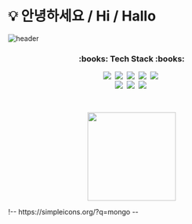 # 💡 안녕하세요 / Hi / Hallo 

![header](https://capsule-render.vercel.app/api?type=waving&color=gradient&height=300&section=header&text=Hyewon%20Lee&fontSize=90)

<h3 align="center">:books: Tech Stack :books:</h3> <p align="center">
<img src="https://img.shields.io/badge/Javascript-ffb13b?style=flat-square&logo=javascript&logoColor=white"/></a>&nbsp
<img src="https://img.shields.io/badge/HTML-E34F26?style=flat-square&logo=html5&logoColor=white"/></a>&nbsp
<img src="https://img.shields.io/badge/CSS-1572B6?style=flat-square&logo=css3&logoColor=white"/></a>&nbsp
<img src="https://img.shields.io/badge/Java-007396?style=flat-square&logo=Java&logoColor=white"/></a>&nbsp
<img src="https://img.shields.io/badge/Spring Boot-6DB33F?style=flat-square&logo=springboot&logoColor=white"/></a>&nbsp
<br>
<img src="https://img.shields.io/badge/PostCSS-DD3A0A?style=flat-square&logo=postCSS&logoColor=white"/></a>&nbsp
<img src="https://img.shields.io/badge/sass-CC6699?style=flat-square&logo=sass&logoColor=white"/></a>&nbsp
<img src="https://img.shields.io/badge/styledcomponents-DB7093?style=flat-square&logo=styledcomponents&logoColor=white"/></a>&nbsp
<br>
<!-- <img src="https://img.shields.io/badge/Git-F05032?style=flat-square&logo=git&logoColor=white"/></a>&nbsp
<img src="https://img.shields.io/badge/GitHub-181717?style=flat-square&logo=github&logoColor=white"/></a>&nbsp
<br> -->

</p>
 <br> <p align="center">
<a href="https://github.com/asterlee0315"><img align="center" style="height:180px" src="https://github-readme-stats.vercel.app/api/top-langs/?username=asterlee0315&layout=compact&theme=nord&hide_border=true" /></a>
<!-- <a href="https://github.com/elsa-kim"><img align="center" style="height:180px" src="https://github-readme-stats.vercel.app/api?username=elsa-kim&show_icons=true&include_all_commits=true&theme=nord&hide_border=true" alt="SOKURI's github stats" /></a> -->
</p>
!--
https://simpleicons.org/?q=mongo
--

